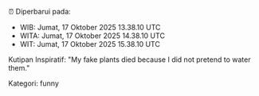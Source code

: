 ⏰ Diperbarui pada:
- WIB: Jumat, 17 Oktober 2025 13.38.10 UTC
- WITA: Jumat, 17 Oktober 2025 14.38.10 UTC
- WIT: Jumat, 17 Oktober 2025 15.38.10 UTC

Kutipan Inspiratif:
"My fake plants died because I did not pretend to water them."


Kategori: funny

